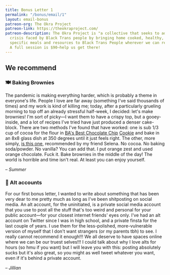 ```yaml
---
title: Bonus Letter 1
permalink: "/bonus/email/1"
layout: email-bonus
patreon-org: The Okra Project
patreon-link: https://theokraproject.com/
patreon-description: The Okra Project is "a collective that seeks to address the global
  crisis faced by Black Trans people by bringing home cooked, healthy, and culturally
  specific meals and resources to Black Trans People wherever we can reach them."
  A full session is $90—help us get there!
---
```


## We recommend

### 🍽️ Baking Brownies

The pandemic is making everything harder, which is probably a theme in everyone's life. People I love are far away (something I've said thousands of times) and my work is kind of killing me; today, after a particularly grueling morning to top off an already stressful half-week, I decided: let's make brownies! I'm sort of picky—I want them to have a crispy top, but a gooey-inside, and a lot of recipes I've tried have just produced a denser cake-block. There are two methods I've found that have worked: one is sub 1/3 cup of cocoa for the flour in [BA's Best Chocolate Chip](https://www.bonappetit.com/recipe/bas-best-chocolate-chip-cookies) [Cookie](https://www.bonappetit.com/recipe/bas-best-chocolate-chip-cookies) and bake in an 8x8 glass dish at 350 degrees until it just feels right. The other, more simply, [is this one](https://www.browneyedbaker.com/twd-french-chocolate-brownies/), recommended by my friend Selena. No cocoa. No baking soda/powder. No vanilla? You can add that. I put orange zest and used orange chocolate. Fuck it. Bake brownies in the middle of the day! The world is horrible and time isn't real. At least you can enjoy yourself.

– *Summer*

### 📱 Alt accounts

For our first bonus letter, I wanted to write about something that has been very dear to me pretty much as long as I've been shitposting on social media. An alt account, for the uninitiated, is a private social media account that you use to post all the stuff that's too weird and personal for your public account—for your closest internet friends' eyes only. I've had an alt account on Twitter since I was in high school, and a private finsta for the last couple of years. I use them for the less-polished, more-vulnerable version of myself that I don't want strangers (or my parents tbh) to see. I really cannot recommend it enough!!! We all deserve to have spaces online where we can be our truest selves!!! I could talk about why I love alts for hours (so hmu if you want) but I will leave you with this: posting absolutely sucks but it's also great, so you might as well tweet whatever you want, even if it's behind a private account.

– *Jillian*
